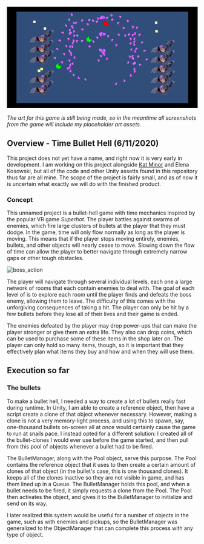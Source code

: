 ![room_action](/PagesAssets/room_action.png)

*The art for this game is still being made, so in the meantime all screenshots from the game will include my placeholder art assets.*

## Overview - Time Bullet Hell (6/11/2020)

This project does not yet have a name, and right now it is very early in development. I am working on this project alongside [Kat Minor](https://www.katminor.com/) and Elena Kosowski, but all of the code and other Unity assetts found in this repository thus far are all mine. The scope of the project is fairly small, and as of now it is uncertain what exactly we will do with the finished product.

### Concept

This unnamed project is a bullet-hell game with time mechanics inspired by the popular VR game *Superhot*. The player battles against swarms of enemies, which fire large clusters of bullets at the player that they must dodge. In the game, time will only flow normally as long as the player is moving. This means that if the player stops moving entirely, enemies, bullets, and other objects will nearly cease to move. Slowing down the flow of time can allow the player to better navigate through extremely narrow gaps or other tough obstacles.

![boss_action](/PagesAssets/boss_action)

The player will navigate through several individual levels, each one a large network of rooms that each contain enemies to deal with. The goal of each level of is to explore each room until the player finds and defeats the boss enemy, allowing them to leave. The difficulty of this comes with the unforgiving consequences of taking a hit. The player can only be hit by a few bullets before they lose all of their lives and their game is ended.

The enemies defeated by the player may drop power-ups that can make the player stronger or give them an extra life. They also can drop coins, which can be used to purchase some of these items in the shop later on. The player can only hold so many items, though, so it is important that they effectively plan what items they buy and how and when they will use them.

## Execution so far

### The bullets

To make a bullet hell, I needed a way to create a lot of bullets really fast during runtime. In Unity, I am able to create a reference object, then have a script create a clone of that object whenever necessary. However, making a clone is not a very memory-light process, and using this to spawn, say, one-thousand bullets on-screen all at once would certainly cause the game to run at snails pace. I instead opted for a different solution: I created all of the bullet-clones I would ever use before the game started, and then pull from this pool of objects whenever a bullet had to be fired. 

The BulletManager, along with the Pool object, serve this purpose. The Pool contains the reference object that it uses to then create a certain amount of clones of that object (in the bullet's case, this is one thousand clones). It keeps all of the clones inactive so they are not visible in game, and has them lined up in a Queue. The BulletManager holds this pool, and when a bullet needs to be fired, it simply requests a clone from the Pool. The Pool then activates the object, and gives it to the BulletManager to initialize and send on its way.

I later realized this system would be useful for a number of objects in the game, such as with enemies and pickups, so the BulletManager was generalized to the ObjectManager that can complete this process with any type of object.
